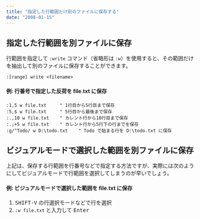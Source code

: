 ```yaml
---
title: "指定した行範囲だけ別のファイルに保存する"
date: "2008-01-15"
---
```


指定した行範囲を別ファイルに保存
----

行範囲を指定して `:write` コマンド（省略形は `:w`）を使用すると、その範囲だけを抽出して別のファイルに保存することができます。

~~~
:[range] write <filename>
~~~

#### 例: 行番号で指定した反荷を file.txt に保存

~~~
:1,5 w file.txt     " 1行目から5行目まで保存
:5,$ w file.txt     " 5行目から最後まで保存
:.,10 w file.txt    " カレント行から10行目まで保存
:.;+5 w file.txt    " カレント行から5行下の行までを保存
:g/^Todo/ w D:\todo.txt    " Todo で始まる行を D:\todo.txt に保存
~~~


ビジュアルモードで選択した範囲を別ファイルに保存
----

上記は、保存する行範囲を行番号などで指定する方法ですが、実際には次のようにしてビジュアルモードで行範囲を選択してしまうのが早いでしょう。

#### 例: ビジュアルモードで選択した範囲を file.txt に保存

1. <kbd>SHIFT-V</kbd> の行選択モードなどで行を選択
2. `:w file.txt` と入力して <kbd>Enter</kbd>


